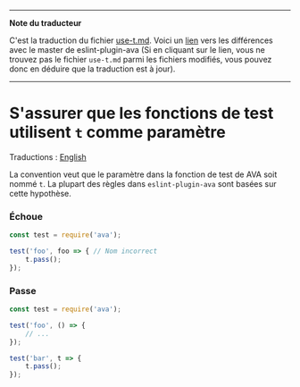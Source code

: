 ___
**Note du traducteur**

C'est la traduction du fichier [use-t.md](https://github.com/avajs/eslint-plugin-ava/blob/main/docs/rules/use-t.md). Voici un [lien](https://github.com/avajs/eslint-plugin-ava/compare/c1cd7da74ac55abee856637c8bb75b385a444d1a...main#diff-19886e7d1ec7c93e9c2c06314561e8cdecc24ef445c2c7cca8b6a84b9798d73f) vers les différences avec le master de eslint-plugin-ava (Si en cliquant sur le lien, vous ne trouvez pas le fichier `use-t.md` parmi les fichiers modifiés, vous pouvez donc en déduire que la traduction est à jour).
___
# S'assurer que les fonctions de test utilisent `t` comme paramètre

Traductions : [English](https://github.com/avajs/eslint-plugin-ava/blob/main/docs/rules/use-t.md)

La convention veut que le paramètre dans la fonction de test de AVA soit nommé `t`. La plupart des règles dans `eslint-plugin-ava` sont basées sur cette hypothèse.

### Échoue

```js
const test = require('ava');

test('foo', foo => { // Nom incorrect
	t.pass();
});
```

### Passe

```js
const test = require('ava');

test('foo', () => {
	// ...
});

test('bar', t => {
	t.pass();
});
```
